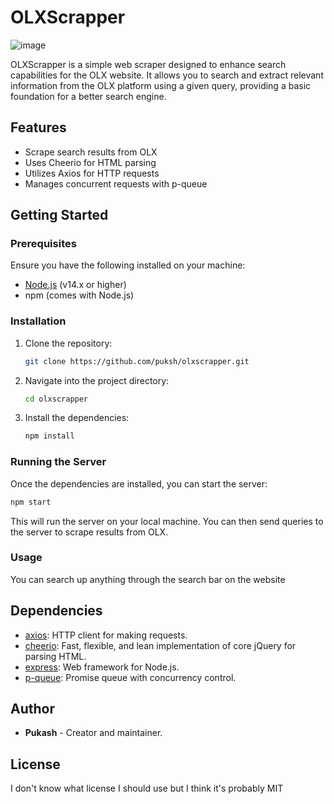 # OLXScrapper

![image](https://github.com/user-attachments/assets/af423b37-55b9-4c3c-a3af-e1f16e4c15ae)

<!--![image](https://github.com/user-attachments/assets/38f3187b-bb4c-42a9-872d-35e01b55e5a7) -->

<!-- Old style ![image](https://github.com/user-attachments/assets/5708a6a7-1cb1-446d-a7f6-b17ec85bd215)  -->

OLXScrapper is a simple web scraper designed to enhance search capabilities for the OLX website. It allows you to search and extract relevant information from the OLX platform using a given query, providing a basic foundation for a better search engine.

## Features

- Scrape search results from OLX
- Uses Cheerio for HTML parsing
- Utilizes Axios for HTTP requests
- Manages concurrent requests with p-queue

## Getting Started

### Prerequisites

Ensure you have the following installed on your machine:

- [Node.js](https://nodejs.org/) (v14.x or higher)
- npm (comes with Node.js)

### Installation

1. Clone the repository:

   ```bash
   git clone https://github.com/puksh/olxscrapper.git
   ```

2. Navigate into the project directory:

   ```bash
   cd olxscrapper
   ```

3. Install the dependencies:

   ```bash
   npm install
   ```

### Running the Server

Once the dependencies are installed, you can start the server:

```bash
npm start
```

This will run the server on your local machine. You can then send queries to the server to scrape results from OLX.

### Usage

You can search up anything through the search bar on the website

## Dependencies

- [axios](https://www.npmjs.com/package/axios): HTTP client for making requests.
- [cheerio](https://www.npmjs.com/package/cheerio): Fast, flexible, and lean implementation of core jQuery for parsing HTML.
- [express](https://www.npmjs.com/package/express): Web framework for Node.js.
- [p-queue](https://www.npmjs.com/package/p-queue): Promise queue with concurrency control.

## Author

- **Pukash** - Creator and maintainer.

## License

I don't know what license I should use but I think it's probably MIT
